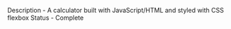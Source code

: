 Description - A calculator built with JavaScript/HTML and styled with CSS flexbox
Status - Complete
